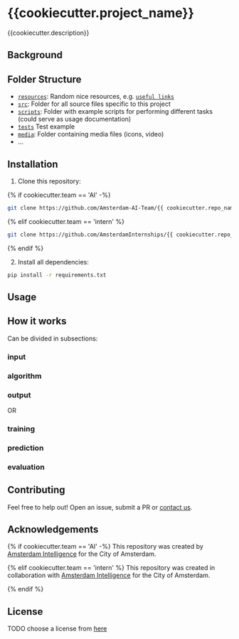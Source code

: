 # {{cookiecutter.project_name}}

{{cookiecutter.description}}

## Background

## Folder Structure

* [`resources`](./resources): Random nice resources, e.g. [`useful links`](./resources/README.md)
* [`src`](./src): Folder for all source files specific to this project
* [`scripts`](./scripts): Folder with example scripts for performing different tasks (could serve as usage documentation)
* [`tests`](./tests) Test example
* [`media`](./media): Folder containing media files (icons, video)
* ...

## Installation 

1) Clone this repository:

{% if cookiecutter.team == 'AI' -%}

```bash
git clone https://github.com/Amsterdam-AI-Team/{{ cookiecutter.repo_name }}.git
```

{% elif cookiecutter.team == 'intern' %}

```bash
git clone https://github.com/AmsterdamInternships/{{ cookiecutter.repo_name }}.git
```

{% endif %}


2) Install all dependencies:
    
```bash
pip install -r requirements.txt
```

## Usage

## How it works

Can be divided in subsections:

### input
### algorithm
### output

OR

### training
### prediction
### evaluation

## Contributing

Feel free to help out! Open an issue, submit a PR or [contact us](https://amsterdamintelligence.com/contact/).

## Acknowledgements

{% if cookiecutter.team == 'AI' -%}
This repository was created by [Amsterdam Intelligence](https://amsterdamintelligence.com/) for the City of Amsterdam.

{% elif cookiecutter.team == 'intern' %}
This repository was created in collaboration with [Amsterdam Intelligence](https://amsterdamintelligence.com/) for the City of Amsterdam.

{% endif %}

## License 

TODO choose a license from [here](https://docs.github.com/en/repositories/managing-your-repositorys-settings-and-features/customizing-your-repository/licensing-a-repository)